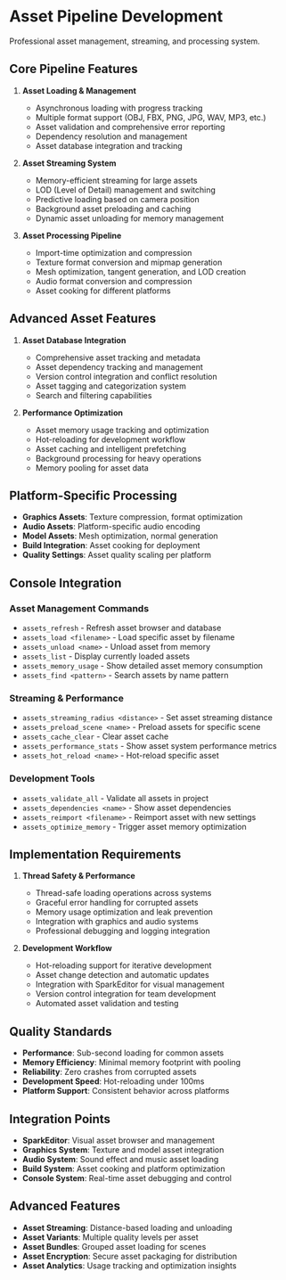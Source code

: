 # Asset Pipeline Development
Professional asset management, streaming, and processing system.

## Core Pipeline Features
1. **Asset Loading & Management**
   - Asynchronous loading with progress tracking
   - Multiple format support (OBJ, FBX, PNG, JPG, WAV, MP3, etc.)
   - Asset validation and comprehensive error reporting
   - Dependency resolution and management
   - Asset database integration and tracking

2. **Asset Streaming System**
   - Memory-efficient streaming for large assets
   - LOD (Level of Detail) management and switching
   - Predictive loading based on camera position
   - Background asset preloading and caching
   - Dynamic asset unloading for memory management

3. **Asset Processing Pipeline**
   - Import-time optimization and compression
   - Texture format conversion and mipmap generation
   - Mesh optimization, tangent generation, and LOD creation
   - Audio format conversion and compression
   - Asset cooking for different platforms

## Advanced Asset Features
1. **Asset Database Integration**
   - Comprehensive asset tracking and metadata
   - Asset dependency tracking and management
   - Version control integration and conflict resolution
   - Asset tagging and categorization system
   - Search and filtering capabilities

2. **Performance Optimization**
   - Asset memory usage tracking and optimization
   - Hot-reloading for development workflow
   - Asset caching and intelligent prefetching
   - Background processing for heavy operations
   - Memory pooling for asset data

## Platform-Specific Processing
- **Graphics Assets**: Texture compression, format optimization
- **Audio Assets**: Platform-specific audio encoding
- **Model Assets**: Mesh optimization, normal generation
- **Build Integration**: Asset cooking for deployment
- **Quality Settings**: Asset quality scaling per platform

## Console Integration
### Asset Management Commands
- `assets_refresh` - Refresh asset browser and database
- `assets_load <filename>` - Load specific asset by filename
- `assets_unload <name>` - Unload asset from memory
- `assets_list` - Display currently loaded assets
- `assets_memory_usage` - Show detailed asset memory consumption
- `assets_find <pattern>` - Search assets by name pattern

### Streaming & Performance
- `assets_streaming_radius <distance>` - Set asset streaming distance
- `assets_preload_scene <name>` - Preload assets for specific scene
- `assets_cache_clear` - Clear asset cache
- `assets_performance_stats` - Show asset system performance metrics
- `assets_hot_reload <name>` - Hot-reload specific asset

### Development Tools
- `assets_validate_all` - Validate all assets in project
- `assets_dependencies <name>` - Show asset dependencies
- `assets_reimport <filename>` - Reimport asset with new settings
- `assets_optimize_memory` - Trigger asset memory optimization

## Implementation Requirements
1. **Thread Safety & Performance**
   - Thread-safe loading operations across systems
   - Graceful error handling for corrupted assets
   - Memory usage optimization and leak prevention
   - Integration with graphics and audio systems
   - Professional debugging and logging integration

2. **Development Workflow**
   - Hot-reloading support for iterative development
   - Asset change detection and automatic updates
   - Integration with SparkEditor for visual management
   - Version control integration for team development
   - Automated asset validation and testing

## Quality Standards
- **Performance**: Sub-second loading for common assets
- **Memory Efficiency**: Minimal memory footprint with pooling
- **Reliability**: Zero crashes from corrupted assets
- **Development Speed**: Hot-reloading under 100ms
- **Platform Support**: Consistent behavior across platforms

## Integration Points
- **SparkEditor**: Visual asset browser and management
- **Graphics System**: Texture and model asset integration
- **Audio System**: Sound effect and music asset loading
- **Build System**: Asset cooking and platform optimization
- **Console System**: Real-time asset debugging and control

## Advanced Features
- **Asset Streaming**: Distance-based loading and unloading
- **Asset Variants**: Multiple quality levels per asset
- **Asset Bundles**: Grouped asset loading for scenes
- **Asset Encryption**: Secure asset packaging for distribution
- **Asset Analytics**: Usage tracking and optimization insights